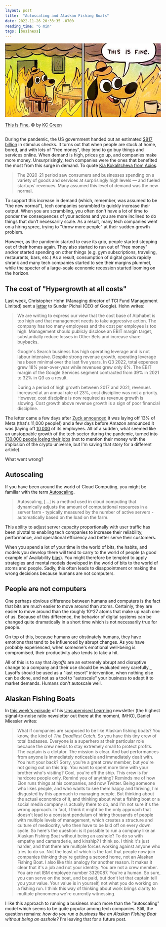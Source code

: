 ```yaml
---
layout: post
title:  "Autoscaling and Alaskan Fishing Boats"
date: 2022-11-26 20:33:35 -0700
reading_time: "6 min"
tags: [business]
---
```


![This Is Fine meme](/assets/writing/autoscaling-companies-this_is_fine.jpeg)

[This Is Fine](https://gunshowcomic.com/648), © by [KC Green](http://kcgreendotcom.com/index.html)

---

During the pandemic, the US government handed out an estimated [$817 billion](https://www.nytimes.com/interactive/2022/03/11/us/how-covid-stimulus-money-was-spent.html) in stimulus checks. It turns out that when people are stuck at home, bored, and with lots of "free money", they tend to go buy things and services online. When demand is high, prices go up, and companies make more money. Unsurprisingly, tech companies were the ones that benefited the most from this surge in demand. To quote [Kia Kokalitcheva from Axios](https://www.axios.com/2022/10/03/venture-fueled-layoffs-2022).

> The 2020-21 period saw consumers and businesses spending on a variety of goods and services at surprisingly high levels — and fueled startups’ revenues. Many assumed this level of demand was the new normal.

To support this increase in demand (which, remember, was assumed to be "the new normal"), tech companies scrambled to quickly increase their output. When you are scrambling, you often don't have a lot of time to ponder the consequences of your actions and you are more inclined to do things that don't necessarily scale. As a result, many tech companies went on a hiring spree, trying to "throw more people" at their sudden growth problem.

However, as the pandemic started to ease its grip, people started stepping out of their homes again. They also started to run out of "free money" and/or started spending on other things (e.g. gym subscriptions, traveling, restaurants, bars, etc.) As a result, consumption of digital goods rapidly shrank and many tech companies started to see their margins plummet, while the specter of a large-scale economic recession started looming on the horizon.

## The cost of "Hypergrowth at all costs"

Last week, Christopher Hohn (Managing director of TCI Fund Management Limited) sent a [letter](https://www.tcifund.com/files/corporateengageement/alphabet/15th%20November%202022.pdf) to Sundar Pichai (CEO of Google). Hohn writes:

> We are writing to express our view that the cost base of Alphabet is too high and that management needs to take aggressive action. The company has too many employees and the cost per employee is too high. Management should publicly disclose an EBIT margin target, substantially reduce losses in Other Bets and increase share buybacks.
>
>Google's Search business has high operating leverage and is not labour intensive. Despite strong revenue growth, operating leverage has been minimal over the last five years. In Q3 2022, total expenses grew 18% year-over-year while revenues grew only 6%. The EBIT margin of the Google Services segment contracted from 39% in 2021 to 32% in Q3 as a result.
>
> During a period of high growth between 2017 and 2021, revenues increased at an annual rate of 23%, cost discipline was not a priority. However, cost discipline is now required as revenue growth is slowing. Cost growth above revenue growth is a sign of poor financial discipline.

The letter came a few days after [Zuck announced](https://about.fb.com/news/2022/11/mark-zuckerberg-layoff-message-to-employees/) it was laying off 13% of Meta (that's 11,000 people!) and a few days before Amazon announced it was [laying off [10,000](https://www.forbes.com/sites/jackkelly/2022/11/17/amazon-is-laying-off-10000-workers-here-are-additional-tactics-tech-companies-use-to-quietly-cut-staff/?sh=3518069b2ce2) of its employees. All of a sudden, what seemed like an unstoppable growth of the tech sector during the pandemic, turned into [130,000 people losing their jobs](https://layoffs.fyi) (not to mention their money with the implosion of the crypto universe, but I'm saving that story for a different article).

What went wrong?

## Autoscaling

If you have been around the world of Cloud Computing, you might be familiar with the term [Autoscaling](https://en.wikipedia.org/wiki/Autoscaling).

> Autoscaling, [...] is a method used in cloud computing that dynamically adjusts the amount of computational resources in a server farm - typically measured by the number of active servers - automatically based on the load on the farm.

This ability to adjust server capacity proportionally with user traffic has been pivotal to enabling tech companies to increase their reliability, performance, and operational efficiency and better serve their customers.

When you spend a lot of your time in the world of bits, the habits, and models you develop there will tend to carry to the world of people (a good example of Availability [bias](https://en.wikipedia.org/wiki/Availability_heuristic)). You might therefore be tempted to apply strategies and mental models developed in the world of bits to the world of atoms and people. Sadly, this often leads to disappointment or making the wrong decisions because humans are not computers.

## People are not computers

One perhaps obvious difference between humans and computers is the fact that bits are much easier to move around than atoms. Certainly, they are easier to move around than the roughly 10^27 atoms that make up each one of us. Because of this difference, the behavior of digital systems can be changed quite dramatically in a short time which is not necessarily true for people.

On top of this, because humans are obstinately humans, they have emotions that tend to be influenced by abrupt changes. As you have probably experienced, when someone's emotional well-being is compromised, their productivity also tends to take a hit.

All of this is to say that _layoffs_ are an extremely abrupt and disruptive change to a company and their use should be evaluated very carefully._ Layoffs should be used as a "last resort" intervention, when nothing else can be done, and not as a tool to "autoscale" your business to adapt it to market demands. Humans don't autoscale well.

## Alaskan Fishing Boats

In [this week's episode](https://danielmiessler.com/podcast/no-358-news-analysis-discovery/) of his [Unsupervised Learning](https://danielmiessler.com/newsletter/) newsletter (the highest signal-to-noise ratio newsletter out there at the moment, IMHO), Daniel Miessler writes:

>What if companies are supposed to be like Alaskan fishing boats? You know, the kind of _The Deadliest Catch_. So you have this tiny crew of total badasses. Everyone is a superhero at their particular role because the crew needs to stay extremely small to protect profits. The captain is a dictator. The mission is clear. And bad performances from anyone is immediately noticeable and immediately dealt with. You hurt your back? Sorry, you're a great crew member, but you're not going out on this trip. You want to spent more time with your brother who's visiting? Cool, you're off the ship. This crew is for hardcore people only. Remind you of anything? Reminds me of how Elon runs things at his companies, and now Twitter. Being someone who likes people, and who wants to see them happy and thriving, I'm disgusted by this approach to managing people. But thinking about the actual economics of it, and thinking about what a fishing boat or a social media company is actually there to do, and I'm not sure it's the wrong approach. In fact, I think it might be the only approach that doesn't lead to a constant pendulum of hiring thousands of people with multiple levels of management, which creates a structure and culture of mediocrity, who then have to be laid off on every down cycle. So here's the question: is it possible to run a company like an Alaskan Fishing Boat without being an asshole? To do so with empathy and camaraderie, and kinship? I think so. I think it's just harder, and that there are multiple forces working against anyone who tries to do so. Not the least of which is the fact that people now join companies thinking they're getting a second home, not an Alaskan Fishing Boat. I also like this analogy for another reason. It makes it clear that it's a job and not your identity. You are not a crew member. You are not IBM employee number 3329087. You're a human. So sure, you can serve on the boat, and be paid, but don't let that captain tell you your value. Your value is in yourself, not what you do working on a fishing run. I think this way of thinking about work brings clarity to multiple phenomena we're currently witnessing.

I like this approach to running a business much more than the "autoscaling" model which seems to be quite popular among tech companies. Still, the question remains: _how do you run a business like an Alaskan Fishing Boat without being an asshole?_ I'm leaving that for a future post.
